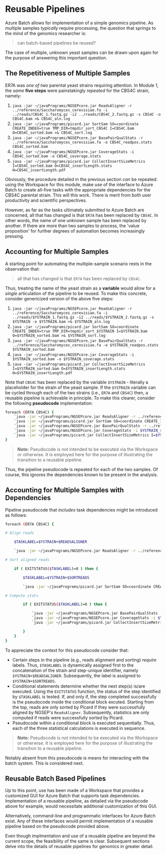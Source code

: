 # Reusable Pipelines 

Azure Batch allows for implementation of a simple genomics pipeline. As multiple samples _typically_ require processing, the question that springs to the mind of the genomics researcher is:

> can batch-based pipelines be reused? 

The case of multiple, unknown yeast samples can be drawn upon again for the purpose of answering this important question. 

## The Repetitiveness of Multiple Samples 

ER7A was _one of two_ parental yeast strains requiring attention. In Module 1, the _same_ **five steps** were painstakingly _repeated_ for the CBS4C strain, namely:

1. `java -jar ~/javaPrograms/NGSEPcore.jar ReadsAligner -r ../reference/Saccharomyces_cerevisiae.fa -i ../reads/CBS4C_1.fastq.gz -i2 ../reads/CBS4C_2.fastq.gz -s CBS4C -o CBS4C.bam >& CBS4C_aln.log`
1. `java -jar ~/javaPrograms/picard.jar SortSam SO=coordinate CREATE_INDEX=true TMP_DIR=tmpdir_sort_CBS4C I=CBS4C.bam O=CBS4C_sorted.bam >& CBS4C_sort.log`
1. `java -jar ~/javaPrograms/NGSEPcore.jar BasePairQualStats -r ../reference/Saccharomyces_cerevisiae.fa -o CBS4C_readpos.stats CBS4C_sorted.bam`
1. `java -jar ~/javaPrograms/NGSEPcore.jar CoverageStats -i CBS4C_sorted.bam -o CBS4C_coverage.stats`
1. `java -jar ~/javaPrograms/picard.jar CollectInsertSizeMetrics I=CBS4C_sorted.bam O=CBS4C_insertLength.stats H=CBS4C_insertLength.pdf`

Obviously, the procedure detailed in the previous section _can_ be repeated: using the Workspace for this module, make use of the interface to Azure Batch to create all-five tasks with the appropriate dependencies for the CBS4C parental strain. This will this work. There is merit from both user productivity and scientific perspectives. 

However, as far as the tasks ultimately submitted to Azure Batch are concerned, all that has changed is that `ER7A` has been replaced by `CBS4C`. In other words, the name of one unknown sample has been replaced by another. If there are more than two samples to process, the 'value proposition' for further degrees of automation becomes increasingly pressing. 

## Accounting for Multiple Samples

A starting point for automating the multiple-sample scenario rests in the observation that:

> all that has changed is that `ER7A` has been replaced by `CBS4C`.

Thus, treating the name of the yeast strain as a **variable** would allow for a _single_ articulation of the pipeline to be reused. To make this concrete, consider genericized version of the above five steps:

1. `java -jar ~/javaPrograms/NGSEPcore.jar ReadsAligner -r ../reference/Saccharomyces_cerevisiae.fa -i ../reads/$YSTRAIN_1.fastq.gz -i2 ../reads/$YSTRAIN_2.fastq.gz -s $YSTRAIN -o $YSTRAIN.bam >& $YSTRAIN_aln.log`
1. `java -jar ~/javaPrograms/picard.jar SortSam SO=coordinate CREATE_INDEX=true TMP_DIR=tmpdir_sort_$YSTRAIN I=$YSTRAIN.bam O=$YSTRAIN_sorted.bam >& $YSTRAIN_sort.log`
1. `java -jar ~/javaPrograms/NGSEPcore.jar BasePairQualStats -r ../reference/Saccharomyces_cerevisiae.fa -o $YSTRAIN_readpos.stats $YSTRAIN_sorted.bam`
1. `java -jar ~/javaPrograms/NGSEPcore.jar CoverageStats -i $YSTRAIN_sorted.bam -o $YSTRAIN_coverage.stats`
1. `java -jar ~/javaPrograms/picard.jar CollectInsertSizeMetrics I=$YSTRAIN_sorted.bam O=$YSTRAIN_insertLength.stats H=$YSTRAIN_insertLength.pdf`

Note that `CBS4C` has been replaced by the variable `$YSTRAIN` - literally a placeholder for the strain of the yeast sample. If the `$YSTRAIN` variable can be cycled through each of the two strains (i.e., `ER7A` and `CBS4C`) then, a reusable pipeline is achievable in principle. To make this clearer, consider the following **pseudocode** implementation:

```bash
foreach (ER7A CBS4C) {
    `java -jar ~/javaPrograms/NGSEPcore.jar ReadsAligner -r ../reference/Saccharomyces_cerevisiae.fa -i ../reads/$YSTRAIN_1.fastq.gz -i2 ../reads/$YSTRAIN_2.fastq.gz -s $YSTRAIN -o $YSTRAIN.bam >& $YSTRAIN_aln.log`
    `java -jar ~/javaPrograms/picard.jar SortSam SO=coordinate CREATE_INDEX=true TMP_DIR=tmpdir_sort_$YSTRAIN I=$YSTRAIN.bam O=$YSTRAIN_sorted.bam >& $YSTRAIN_sort.log`
    `java -jar ~/javaPrograms/NGSEPcore.jar BasePairQualStats -r ../reference/Saccharomyces_cerevisiae.fa -o $YSTRAIN_readpos.stats $YSTRAIN_sorted.bam`
    `java -jar ~/javaPrograms/NGSEPcore.jar CoverageStats -i $YSTRAIN_sorted.bam -o $YSTRAIN_coverage.stats`
    `java -jar ~/javaPrograms/picard.jar CollectInsertSizeMetrics I=$YSTRAIN_sorted.bam O=$YSTRAIN_insertLength.stats H=$YSTRAIN_insertLength.pdf`
}
```

> **Note:**
> Pseudocode is _not_ intended to be executed via the Workspace or otherwise. It is employed here for the purpose of illustrating the transition to a reusable pipeline. 

Thus, the pipeline pseudocode is repeated for each of the two samples. Of course, this ignores the dependencies known to be present in the analysis.

## Accounting for Multiple Samples with Dependencies 

Pipeline pseudocode that _includes_ task dependencies might be introduced as follows:

```bash
foreach (ER7A CBS4C) {

# Align reads 

    $TASKLABEL=$YSTRAIN+$READSALIGNER

    `java -jar ~/javaPrograms/NGSEPcore.jar ReadsAligner -r ../reference/Saccharomyces_cerevisiae.fa -i ../reads/$YSTRAIN_1.fastq.gz -i2 ../reads/$YSTRAIN_2.fastq.gz -s $YSTRAIN -o $YSTRAIN.bam >& $YSTRAIN_aln.log` 

# Sort aligned reads

    if ( EXITSTATUS($TASKLABEL)=0 ) then {

        $TASKLABEL=$YSTRAIN+$SORTREADS

        `java -jar ~/javaPrograms/picard.jar SortSam SO=coordinate CREATE_INDEX=true TMP_DIR=tmpdir_sort_$YSTRAIN I=$YSTRAIN.bam O=$YSTRAIN_sorted.bam >& $YSTRAIN_sort.log` 

# Compute stats

        if ( EXITSTATUS($TASKLABEL)=0 ) then {

            `java -jar ~/javaPrograms/NGSEPcore.jar BasePairQualStats -r ../reference/Saccharomyces_cerevisiae.fa -o $YSTRAIN_readpos.stats $YSTRAIN_sorted.bam`
            `java -jar ~/javaPrograms/NGSEPcore.jar CoverageStats -i $YSTRAIN_sorted.bam -o $YSTRAIN_coverage.stats`
            `java -jar ~/javaPrograms/picard.jar CollectInsertSizeMetrics I=$YSTRAIN_sorted.bam O=$YSTRAIN_insertLength.stats H=$YSTRAIN_insertLength.pdf`

        }
    }    
}
```

To appreciate the context for this pseudocode consider that:

- Certain steps in the pipeline (e.g., reads alignment and sorting) _require_ labels. Thus, `$TASKLABEL` is dynamically assigned first to the concatenation of the strain and step-unique identifier, namely `$YSTRAIN+$READSALIGNER`. Subsequently, the label is assigned to `$YSTRAIN+$SORTREADS`. 
- Conditional statements determine whether the next step(s) is/are executed. Using the `EXITSTATUS` function, the status of the step identified by `$TASKLABEL` is tested. If, and only if, the step completed successfully is the pseudocode inside the conditional block excuted. Starting from the top, reads are only sorted by Picard if they were successfully aligned by NGSEP's `ReadsAligner`. Subsequently, statistics are only computed if reads were successfully sorted by Picard. 
- Pseudocode within a conditional block is executed sequentially. Thus, each of the three statistical calculations is executed in sequence. 

> **Note:**
> Pseudocode is _not_ intended to be executed via the Workspace or otherwise. It is employed here for the purpose of illustrating the transition to a reusable pipeline. 

Notably absent from this pseudocode is means for interacting with the batch system. This is considered next. 

## Reusable Batch Based Pipelines

Up to this point, use has been made of a Workspace that provides a customized GUI for Azure Batch that supports task dependencies. Implementation of a reusable pipeline, as detailed via the pseudocode above for example, would necessitate additional customization of this GUI. 

Alternatively, command-line and programmatic interfaces for Azure Batch exist. Any of these interfaces would permit implementation of a reusable pipeline based on the pseudocode provided above. 

Even though implmentation and use of a reusable pipeline are beyond the current scope, the feasibility of the same is clear. Subsequent sections delve into the details of reusable pipelines for genomics in greater detail. 